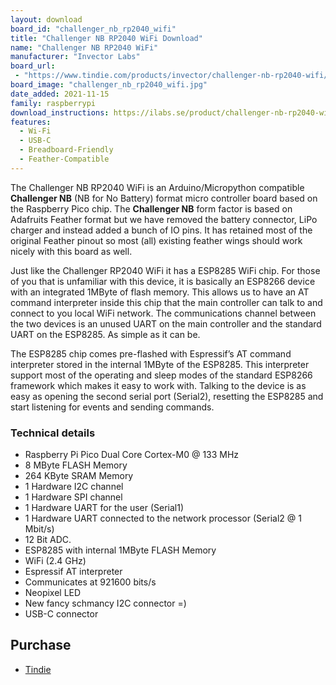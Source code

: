 ```yaml
---
layout: download
board_id: "challenger_nb_rp2040_wifi"
title: "Challenger NB RP2040 WiFi Download"
name: "Challenger NB RP2040 WiFi"
manufacturer: "Invector Labs"
board_url:
 - "https://www.tindie.com/products/invector/challenger-nb-rp2040-wifi/"
board_image: "challenger_nb_rp2040_wifi.jpg"
date_added: 2021-11-15
family: raspberrypi
download_instructions: https://ilabs.se/product/challenger-nb-rp2040-wifi-with-u-fl-connector/#tab-getting-started
features:
  - Wi-Fi
  - USB-C
  - Breadboard-Friendly
  - Feather-Compatible
---
```


The Challenger NB RP2040 WiFi is an Arduino/Micropython compatible **Challenger NB** (NB for No Battery) format micro controller board based on the Raspberry Pico chip. The **Challenger NB** form factor is based on Adafruits Feather format but we have removed the battery connector, LiPo charger and instead added a bunch of IO pins. It has retained most of the original Feather pinout so most (all) existing feather wings should work nicely with this board as well.

Just like the Challenger RP2040 WiFi it has a ESP8285 WiFi chip. For those of you that is unfamiliar with this device, it is basically an ESP8266 device with an integrated 1MByte of flash memory. This allows us to have an AT command interpreter inside this chip that the main controller can talk to and connect to you local WiFi network. The communications channel between the two devices is an unused UART on the main controller and the standard UART on the ESP8285. As simple as it can be.

The ESP8285 chip comes pre-flashed with Espressif’s AT command interpreter stored in the internal 1MByte of the ESP8285. This interpreter support most of the operating and sleep modes of the standard ESP8266 framework which makes it easy to work with. Talking to the device is as easy as opening the second serial port (Serial2), resetting the ESP8285 and start listening for events and sending commands.

### Technical details

- Raspberry Pi Pico Dual Core Cortex-M0 @ 133 MHz
- 8 MByte FLASH Memory
- 264 KByte SRAM Memory
- 1 Hardware I2C channel
- 1 Hardware SPI channel
- 1 Hardware UART for the user (Serial1)
- 1 Hardware UART connected to the network processor (Serial2 @ 1 Mbit/s)
- 12 Bit ADC.
- ESP8285 with internal 1MByte FLASH Memory
- WiFi (2.4 GHz)
- Espressif AT interpreter
- Communicates at 921600 bits/s
- Neopixel LED
- New fancy schmancy I2C connector =)
- USB-C connector

## Purchase

* [Tindie](https://www.tindie.com/products/invector/challenger-nb-rp2040-wifi/)

